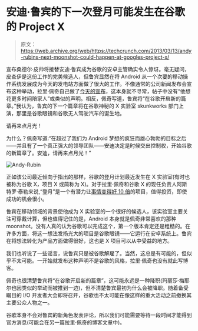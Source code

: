 # 安迪·鲁宾的下一次登月可能发生在谷歌的 Project X 

> 原文：<https://web.archive.org/web/https://techcrunch.com/2013/03/13/andy-rubins-next-moonshot-could-happen-at-googles-project-x/>

宣布桑德尔·皮帅将接替安迪·鲁宾成为谷歌的安卓主管确实令人惊讶。毫无疑问，皮查伊是这份工作的完美候选人，但鲁宾显然在将 Android 从一个次要的移动操作系统发展成为今天的发电站方面做了很大的工作。不像通常的公司新闻发布会宣布这种举动，拉里·佩奇自己做了[今天的宣布](https://web.archive.org/web/20221005183936/http://googleblog.blogspot.com/2013/03/update-from-ceo.html)，这本身就不寻常，帖子中没有“他想花更多时间陪家人”或类似的声明。相反，佩奇写道，鲁宾将“在谷歌开启新的篇章。”我认为，鲁宾的下一个篇章将在谷歌神秘的 X 实验室 skunkworks 部门上演，那里是谷歌眼镜和谷歌无人驾驶汽车的诞生地。

请再来点月光！

为什么？佩奇写道:“在超过了我们为 Android 梦想的疯狂而雄心勃勃的目标之后——并且有了一个真正强大的领导团队——安迪决定是时候交出控制权，开始谷歌的新篇章了。安迪，请再来点月光！”

![Andy-Rubin](img/766bbc502d3e559be3b2538c593ffa76.png)

正如该公司最近倾向于指出的那样，谷歌的登月计划最近发生在 X 实验室(有时也被称为谷歌 X，项目 X 或简称为 X)。对于拉里·佩奇和谷歌 X 的现任负责人阿斯特罗·泰勒来说,“登月”是一个有潜力让[事情变得好 10 倍](https://web.archive.org/web/20221005183936/http://www.wired.com/opinion/2013/02/moonshots-matter-heres-how-to-make-them-happen/)的项目，值得投资，即使成功的机会很小。

鲁宾在移动领域的背景使他成为 X 实验室的一个很好的候选人，该实验室主要关注可穿戴计算，但也值得记住的是，Android 本身就是佩奇非常喜欢的那种 moonshot。没有人真的认为谷歌可以完成这个，第一个版本肯定还是粗糙的。在许多方面，将这一想法发扬光大的项目是谷歌眼镜——它运行在安卓系统上。鲁宾在将想法转化为产品方面做得很好，这也是 X 项目可以从中受益的地方。

我们也听说了一些谣言，说鲁宾只是被谷歌解雇了。当然，这总是有可能的，但似乎不太可能。一开始就发布这种声明不是谷歌的风格，拉里·佩奇也没有就此写博客。

佩奇也很清楚鲁宾将“在谷歌开启新的篇章”，这可能永远是一种降职(玛丽莎·梅耶尔也因类似的举动而被推到一边)，但不清楚鲁宾最初为什么会被降职。随着备受瞩目的 I/O 开发者大会即将召开，谷歌也不太可能在像这样的重大活动之前撤换其主要公众人物之一。

谷歌本身不会对鲁宾的新角色发表评论，所以我们可能需要等待一段时间才能得到官方消息(可能会在另一篇拉里·佩奇的博客文章中)。